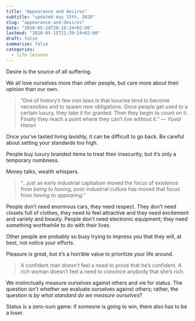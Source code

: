 ```yaml
---
title: "Appearance and desires"
subtitle: "updated may 15th, 2020"
slug: "appearance-and-desires"
date: "2020-05-24T20:10:24+02:00"
lastmod: "2020-05-15T21:39:24+02:00"
draft: false
summarize: false
categories:
  - life lessons
---
```


Desire is the source of all suffering.

We all love ourselves more than other people, but care more about their opinion than our own.

> ”One of history’s few iron laws is that luxuries tend to become necessities and to spawn new obligations. Once people get used to a certain luxury, they take it for granted. Then they begin to count on it. Finally they reach a point where they can’t live without it.”
> <cite>— Yuval Harari</cite>

Once you’ve tasted living lavishly, it can be difficult to go back. Be careful about setting your standards too high.

People buy luxury branded items to treat their insecurity, but it’s only a temporary numbness.

Money talks, wealth whispers.

> "…just as early industrial capitalism moved the focus of existence from _being to having_, post-industrial culture has moved that focus from _having to appearing_."

People don’t need enormous cars, they need respect. They don’t need closets full of clothes, they need to feel attractive and they need excitement and variety and beauty. People don’t need electronic equipment; they need something worthwhile to do with their lives.

Other people are probably so busy trying to impress you that they will, at best, not notice your efforts.

Pleasure is great, but it’s a horrible value to prioritize your life around.

> A confident man doesn’t feel a need to prove that he’s confident. A rich woman doesn’t feel a need to convince anybody that she’s rich.

We instinctually measure ourselves against others and vie for status. The question isn't whether we evaluate ourselves against others; rather, the question is _by what standard do we measure ourselves_?

Status is a zero-sum game: if someone is going to win, there also has to be a loser.